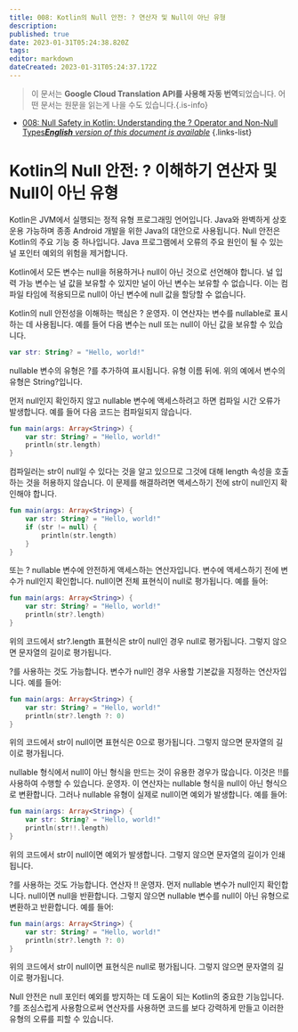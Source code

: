 ```yaml
---
title: 008: Kotlin의 Null 안전: ? 연산자 및 Null이 아닌 유형
description: 
published: true
date: 2023-01-31T05:24:38.820Z
tags: 
editor: markdown
dateCreated: 2023-01-31T05:24:37.172Z
---
```


> 이 문서는 **Google Cloud Translation API를 사용해 자동 번역**되었습니다.
어떤 문서는 원문을 읽는게 나을 수도 있습니다.{.is-info}
- [008: Null Safety in Kotlin: Understanding the ? Operator and Non-Null Types***English** version of this document is available*](/en/Knowledge-base/Kotlin/Learning/008-null-safety-in-kotlin-understanding-the--operator-and-non-null-types)
{.links-list}




# Kotlin의 Null 안전: ? 이해하기 연산자 및 Null이 아닌 유형

Kotlin은 JVM에서 실행되는 정적 유형 프로그래밍 언어입니다. Java와 완벽하게 상호 운용 가능하며 종종 Android 개발을 위한 Java의 대안으로 사용됩니다. Null 안전은 Kotlin의 주요 기능 중 하나입니다. Java 프로그램에서 오류의 주요 원인이 될 수 있는 널 포인터 예외의 위험을 제거합니다.

Kotlin에서 모든 변수는 null을 허용하거나 null이 아닌 것으로 선언해야 합니다. 널 입력 가능 변수는 널 값을 보유할 수 있지만 널이 아닌 변수는 보유할 수 없습니다. 이는 컴파일 타임에 적용되므로 null이 아닌 변수에 null 값을 할당할 수 없습니다.

Kotlin의 null 안전성을 이해하는 핵심은 ? 운영자. 이 연산자는 변수를 nullable로 표시하는 데 사용됩니다. 예를 들어 다음 변수는 null 또는 null이 아닌 값을 보유할 수 있습니다.

```kotlin
var str: String? = "Hello, world!"
```

nullable 변수의 유형은 ?를 추가하여 표시됩니다. 유형 이름 뒤에. 위의 예에서 변수의 유형은 String?입니다.

먼저 null인지 확인하지 않고 nullable 변수에 액세스하려고 하면 컴파일 시간 오류가 발생합니다. 예를 들어 다음 코드는 컴파일되지 않습니다.

```kotlin
fun main(args: Array<String>) {
    var str: String? = "Hello, world!"
    println(str.length)
}
```

컴파일러는 str이 null일 수 있다는 것을 알고 있으므로 그것에 대해 length 속성을 호출하는 것을 허용하지 않습니다. 이 문제를 해결하려면 액세스하기 전에 str이 null인지 확인해야 합니다.

```kotlin
fun main(args: Array<String>) {
    var str: String? = "Hello, world!"
    if (str != null) {
        println(str.length)
    }
}
```

또는 ? nullable 변수에 안전하게 액세스하는 연산자입니다. 변수에 액세스하기 전에 변수가 null인지 확인합니다. null이면 전체 표현식이 null로 평가됩니다. 예를 들어:

```kotlin
fun main(args: Array<String>) {
    var str: String? = "Hello, world!"
    println(str?.length)
}
```

위의 코드에서 str?.length 표현식은 str이 null인 경우 null로 평가됩니다. 그렇지 않으면 문자열의 길이로 평가됩니다.

?를 사용하는 것도 가능합니다. 변수가 null인 경우 사용할 기본값을 지정하는 연산자입니다. 예를 들어:

```kotlin
fun main(args: Array<String>) {
    var str: String? = "Hello, world!"
    println(str?.length ?: 0)
}
```

위의 코드에서 str이 null이면 표현식은 0으로 평가됩니다. 그렇지 않으면 문자열의 길이로 평가됩니다.

nullable 형식에서 null이 아닌 형식을 만드는 것이 유용한 경우가 많습니다. 이것은 !!를 사용하여 수행할 수 있습니다. 운영자. 이 연산자는 nullable 형식을 null이 아닌 형식으로 변환합니다. 그러나 nullable 유형이 실제로 null이면 예외가 발생합니다. 예를 들어:

```kotlin
fun main(args: Array<String>) {
    var str: String? = "Hello, world!"
    println(str!!.length)
}
```

위의 코드에서 str이 null이면 예외가 발생합니다. 그렇지 않으면 문자열의 길이가 인쇄됩니다.

?를 사용하는 것도 가능합니다. 연산자 !! 운영자. 먼저 nullable 변수가 null인지 확인합니다. null이면 null을 반환합니다. 그렇지 않으면 nullable 변수를 null이 아닌 유형으로 변환하고 반환합니다. 예를 들어:

```kotlin
fun main(args: Array<String>) {
    var str: String? = "Hello, world!"
    println(str?.length ?: 0)
}
```

위의 코드에서 str이 null이면 표현식은 null로 평가됩니다. 그렇지 않으면 문자열의 길이로 평가됩니다.

Null 안전은 null 포인터 예외를 방지하는 데 도움이 되는 Kotlin의 중요한 기능입니다. ?를 조심스럽게 사용함으로써 연산자를 사용하면 코드를 보다 강력하게 만들고 이러한 유형의 오류를 피할 수 있습니다.